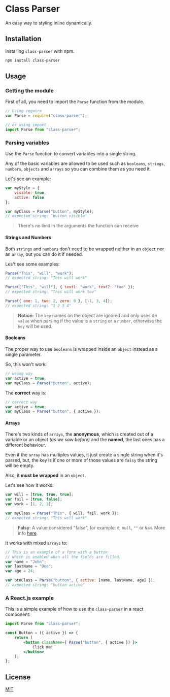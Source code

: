 # Class Parser
An easy way to styling inline dynamically.

## Installation
Installing `class-parser` with npm.
```bash
npm install class-parser
```

## Usage
### Getting the module
First of all, you need to import the `Parse` function from the module.
```js
// Using require
var Parse = require("class-parser");

// or using import
import Parse from "class-parser";
```
### Parsing variables
Use the `Parse` function to convert variables into a single string.

Any of the basic variables are allowed to be used such as `booleans`, `strings`, `numbers`, `objects` and `arrays` so you can combine them as you need it.

Let's see an example:
```js
var myStyle = {
    visible: true,
    active: false
};

var myClass = Parse("button", myStyle);
// expected string: "button visible"
```
> There's no limit in the arguments the function can receive

#### Strings and Numbers
Both `strings` and `numbers` don't need to be wrapped neither in an `object` nor an `array`, but you can do it if needed.

Les't see some examples:
```js
Parse("This", "will", "work");
// expected string: "This will work"

Parse(["This", "will"], { text1: "work", text2: "too" });
// expected string: "This will work too"

Parse({ one: 1, two: 2, zero: 0 }, [-1, 3, 4]);
// expected string: "1 2 3 4"
```
> **Notice:** The `key` names on the object are ignored and only uses de `value` when parsing if the value is a `string` or a `number`, otherwise the `key` will be used.

#### Booleans
The proper way to use `booleans` is wrapped inside an `object` instead as a single parameter.

So, this won't work:
```js
// wrong way
var active = true;
var myClass = Parse("button", active);
```

The **correct** way is:
```js
// correct way
var active = true;
var myClass = Parse("button", { active });
```

#### Arrays
There's two kinds of `arrays`, the **anonymous**, which is created out of a variable or an object _(as we saw before)_ 
and the **named**, the last ones has a different behaviour.

Even if the `array` has multiples values, it just create a single string when it's parsed, but, the key is if one or more 
of those values are `falsy` the string will be empty.

Also, it **must be wrapped** in an `object`.

Let's see how it works:
```js
var will = [true, true, true];
var fail = [true, false];
var work = [1, 2, 3];

var myClass = Parse("This", { will, fail, work });
// expected string: "This will work"
```
> **Falsy**: A value considered "false", for example: `0`, `null`, `""` or `NaN`.
> More info [here](https://developer.mozilla.org/en-US/docs/Glossary/Falsy "here").

It works with mixed `arrays` to:
```js
// This is an example of a form with a button
// which is enabled when all the fields are filled.
var name = "John";
var lastName = "Doe";
var age = 24;

var btnClass = Parse("button", { active: [name, lastName, age] });
// expected string: "button active"
```

### A React.js example
This is a simple example of how to use the `class-parser` in a react component:
```jsx
import Parse from "class-parser";

const Button = ({ active }) => {
    return (
        <button className={ Parse("button", { active }) }>
            Click me!
        </button>
    );
};
```

## License
[MIT](https://choosealicense.com/licenses/mit/)
